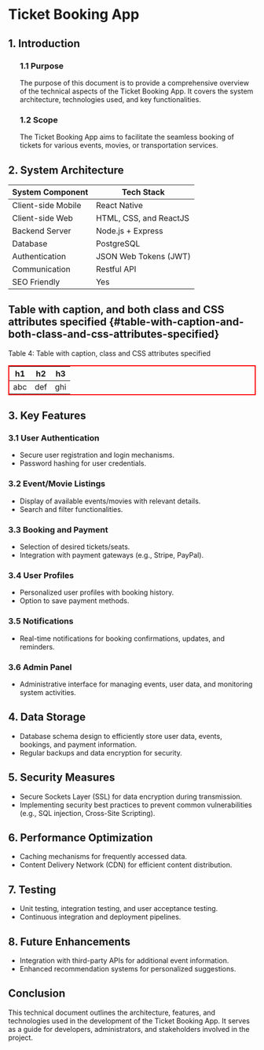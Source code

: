 # Ticket Booking App

 <div>
  <h2><b>1. Introduction</b></h2>
  <ol>
      <h3><b>1.1 Purpose</b></h3>
      The purpose of this document is to provide a comprehensive overview of the technical aspects of the Ticket Booking App. It covers the system architecture, technologies used, and key functionalities.
      <h3><b>1.2 Scope</b></h3>
      The Ticket Booking App aims to facilitate the seamless booking of tickets for various events, movies, or transportation services.
  </ol>
 </div>

## 2. System Architecture

 
| System Component| Tech Stack |
| ------------- | ------------- |
| Client-side Mobile  | React Native  |
| Client-side Web  | HTML, CSS, and ReactJS  |
| Backend Server  | Node.js + Express  |
| Database  | PostgreSQL  |
| Authentication  | JSON Web Tokens (JWT)  |
| Communication  | Restful API  |
| SEO Friendly  | Yes  |

## Table with caption, and both class and CSS attributes specified {#table-with-caption-and-both-class-and-css-attributes-specified}

<style>.my-red-bordered-table table { border: 2px solid red;  }</style>

<div class="ox-hugo-table my-red-bordered-table">
<div class="table-caption">
  <span class="table-number">Table 4:</span>
  Table with caption, class and CSS attributes specified
</div>

| h1  | h2  | h3  |
|-----|-----|-----|
| abc | def | ghi |

</div>

## 3. Key Features

### 3.1 User Authentication
- Secure user registration and login mechanisms.
- Password hashing for user credentials.

### 3.2 Event/Movie Listings
- Display of available events/movies with relevant details.
- Search and filter functionalities.

### 3.3 Booking and Payment
- Selection of desired tickets/seats.
- Integration with payment gateways (e.g., Stripe, PayPal).

### 3.4 User Profiles
- Personalized user profiles with booking history.
- Option to save payment methods.

### 3.5 Notifications
- Real-time notifications for booking confirmations, updates, and reminders.

### 3.6 Admin Panel
- Administrative interface for managing events, user data, and monitoring system activities.

## 4. Data Storage

- Database schema design to efficiently store user data, events, bookings, and payment information.
- Regular backups and data encryption for security.

## 5. Security Measures

- Secure Sockets Layer (SSL) for data encryption during transmission.
- Implementing security best practices to prevent common vulnerabilities (e.g., SQL injection, Cross-Site Scripting).

## 6. Performance Optimization

- Caching mechanisms for frequently accessed data.
- Content Delivery Network (CDN) for efficient content distribution.

## 7. Testing

- Unit testing, integration testing, and user acceptance testing.
- Continuous integration and deployment pipelines.

## 8. Future Enhancements

- Integration with third-party APIs for additional event information.
- Enhanced recommendation systems for personalized suggestions.

## Conclusion

This technical document outlines the architecture, features, and technologies used in the development of the Ticket Booking App. It serves as a guide for developers, administrators, and stakeholders involved in the project.

